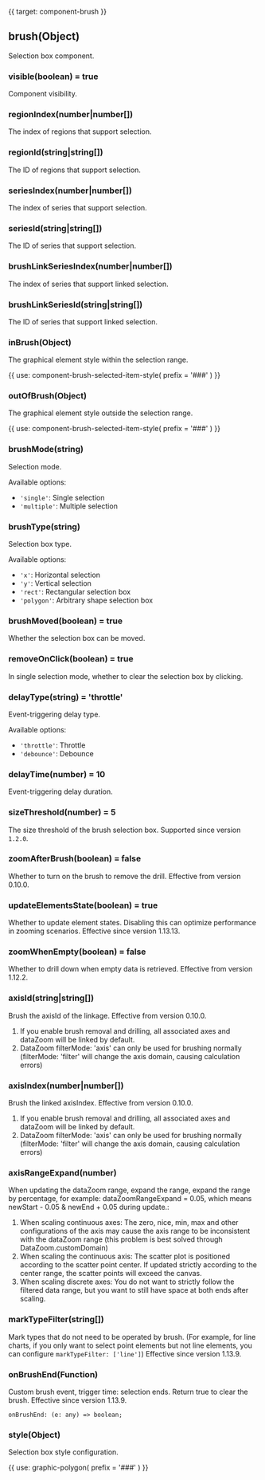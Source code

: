 {{ target: component-brush }}

## brush(Object)

Selection box component.

### visible(boolean) = true

Component visibility.

### regionIndex(number|number[])

The index of regions that support selection.

### regionId(string|string[])

The ID of regions that support selection.

### seriesIndex(number|number[])

The index of series that support selection.

### seriesId(string|string[])

The ID of series that support selection.

### brushLinkSeriesIndex(number|number[])

The index of series that support linked selection.

### brushLinkSeriesId(string|string[])

The ID of series that support linked selection.

### inBrush(Object)

The graphical element style within the selection range.

{{ use: component-brush-selected-item-style(
  prefix = '###'
) }}

### outOfBrush(Object)

The graphical element style outside the selection range.

{{ use: component-brush-selected-item-style(
  prefix = '###'
) }}

### brushMode(string)

Selection mode.

Available options:

- `'single'`: Single selection
- `'multiple'`: Multiple selection

### brushType(string)

Selection box type.

Available options:

- `'x'`: Horizontal selection
- `'y'`: Vertical selection
- `'rect'`: Rectangular selection box
- `'polygon'`: Arbitrary shape selection box

### brushMoved(boolean) = true

Whether the selection box can be moved.

### removeOnClick(boolean) = true

In single selection mode, whether to clear the selection box by clicking.

### delayType(string) = 'throttle'

Event-triggering delay type.

Available options:

- `'throttle'`: Throttle
- `'debounce'`: Debounce

### delayTime(number) = 10

Event-triggering delay duration.

### sizeThreshold(number) = 5

The size threshold of the brush selection box. Supported since version `1.2.0`.

### zoomAfterBrush(boolean) = false

Whether to turn on the brush to remove the drill. Effective from version 0.10.0.

### updateElementsState(boolean) = true

Whether to update element states. Disabling this can optimize performance in zooming scenarios. Effective since version 1.13.13.

### zoomWhenEmpty(boolean) = false

Whether to drill down when empty data is retrieved. Effective from version 1.12.2.

### axisId(string|string[])

Brush the axisId of the linkage. Effective from version 0.10.0.

1. If you enable brush removal and drilling, all associated axes and dataZoom will be linked by default.
2. DataZoom filterMode: 'axis' can only be used for brushing normally (filterMode: 'filter' will change the axis domain, causing calculation errors)

### axisIndex(number|number[])

Brush the linked axisIndex. Effective from version 0.10.0.

1. If you enable brush removal and drilling, all associated axes and dataZoom will be linked by default.
2. DataZoom filterMode: 'axis' can only be used for brushing normally (filterMode: 'filter' will change the axis domain, causing calculation errors)

### axisRangeExpand(number)

When updating the dataZoom range, expand the range, expand the range by percentage, for example: dataZoomRangeExpand = 0.05, which means newStart - 0.05 & newEnd + 0.05 during update.:

1. When scaling continuous axes: The zero, nice, min, max and other configurations of the axis may cause the axis range to be inconsistent with the dataZoom range (this problem is best solved through DataZoom.customDomain)
2. When scaling the continuous axis: The scatter plot is positioned according to the scatter point center. If updated strictly according to the center range, the scatter points will exceed the canvas.
3. When scaling discrete axes: You do not want to strictly follow the filtered data range, but you want to still have space at both ends after scaling.

### markTypeFilter(string[])

Mark types that do not need to be operated by brush. (For example, for line charts, if you only want to select point elements but not line elements, you can configure `markTypeFilter: ['line']`)
Effective since version 1.13.9.

### onBrushEnd(Function)

Custom brush event, trigger time: selection ends.
Return true to clear the brush.
Effective since version 1.13.9.

`onBrushEnd: (e: any) => boolean;`

### style(Object)

Selection box style configuration.

{{ use: graphic-polygon(
  prefix = '###'
) }}
